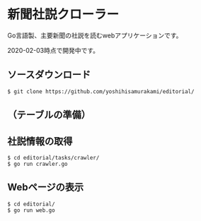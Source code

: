 # 新聞社説クローラー
Go言語製、主要新聞の社説を読むwebアプリケーションです。

2020-02-03時点で開発中です。

## ソースダウンロード
```
$ git clone https://github.com/yoshihisamurakami/editorial/
```

## （テーブルの準備）

## 社説情報の取得
```
$ cd editorial/tasks/crawler/
$ go run crawler.go
```

## Webページの表示
```
$ cd editorial/
$ go run web.go
```
